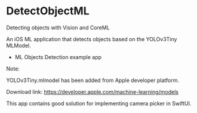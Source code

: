 # DetectObjectML
Detecting objects with Vision and CoreML

An iOS ML application that detects objects based on the YOLOv3Tiny MLModel.

- ML Objects Detection example app

Note:

YOLOv3Tiny.mlmodel has been added from Apple developer platform.

Download link: https://developer.apple.com/machine-learning/models

This app contains good solution for implementing camera picker in SwiftUI.
